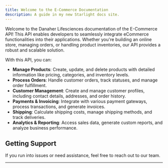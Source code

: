 ```yaml
---
title: Welcome to the E-Commerce Documentation
description: A guide in my new Starlight docs site.
---
```


Welcome to the Danaher Lifesciences documentation of the E-Commerce API! This API enables developers to seamlessly integrate eCommerce functionalities into their applications. Whether you're building an online store, managing orders, or handling product inventories, our API provides a robust and scalable solution.

With this API, you can:
- **Manage Products**: Create, update, and delete products with detailed information like pricing, categories, and inventory levels.
- **Process Orders**: Handle customer orders, track statuses, and manage order fulfillment.
- **Customer Management**: Create and manage customer profiles, including contact details, addresses, and order history.
- **Payments & Invoicing**: Integrate with various payment gateways, process transactions, and generate invoices.
- **Shipping**: Calculate shipping costs, manage shipping methods, and track deliveries.
- **Analytics & Reporting**: Access sales data, generate custom reports, and analyze business performance.


## Getting Support
If you run into issues or need assistance, feel free to reach out to our team.

---


